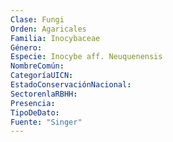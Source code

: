 ```yaml
---
Clase: Fungi
Orden: Agaricales
Familia: Inocybaceae
Género: 
Especie: Inocybe aff. Neuquenensis
NombreComún: 
CategoríaUICN: 
EstadoConservaciónNacional: 
SectorenlaRBHH: 
Presencia: 
TipoDeDato: 
Fuente: "Singer"
---
```

